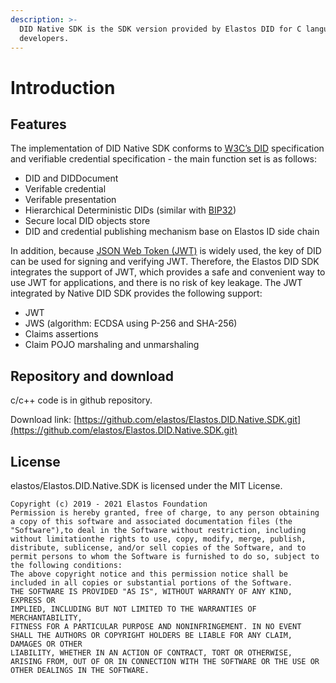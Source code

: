 ```yaml
---
description: >-
  DID Native SDK is the SDK version provided by Elastos DID for C language
  developers.
---
```


# Introduction

## Features

The implementation of DID Native SDK conforms to [W3C’s DID](https://www.w3.org/TR/vc-data-model/) specification and verifiable credential specification - the main function set is as follows:

* DID and DIDDocument
* Verifable credential
* Verifable presentation
* Hierarchical Deterministic DIDs (similar with [BIP32](https://github.com/bitcoin/bips/blob/master/bip-0032.mediawiki))
* Secure local DID objects store
* DID and credential publishing mechanism base on Elastos ID side chain

In addition, because [JSON Web Token (JWT)](https://jwt.io) is widely used, the key of DID can be used for signing and verifying JWT. Therefore, the Elastos DID SDK integrates the support of JWT, which provides a safe and convenient way to use JWT for applications, and there is no risk of key leakage. The JWT integrated by Native DID SDK provides the following support:

* JWT
* JWS (algorithm: ECDSA using P-256 and SHA-256)
* Claims assertions
* Claim POJO marshaling and unmarshaling

## Repository and download

c/c++ code is in github repository.

Download link: [https://github.com/elastos/Elastos.DID.Native.SDK.git](https://github.com/elastos/Elastos.DID.Native.SDK.git)

## License

elastos/Elastos.DID.Native.SDK is licensed under the MIT License.

```
Copyright (c) 2019 - 2021 Elastos Foundation
Permission is hereby granted, free of charge, to any person obtaining a copy of this software and associated documentation files (the "Software"),to deal in the Software without restriction, including without limitationthe rights to use, copy, modify, merge, publish, distribute, sublicense, and/or sell copies of the Software, and to permit persons to whom the Software is furnished to do so, subject to the following conditions:
The above copyright notice and this permission notice shall be included in all copies or substantial portions of the Software.
THE SOFTWARE IS PROVIDED "AS IS", WITHOUT WARRANTY OF ANY KIND, EXPRESS OR
IMPLIED, INCLUDING BUT NOT LIMITED TO THE WARRANTIES OF MERCHANTABILITY,
FITNESS FOR A PARTICULAR PURPOSE AND NONINFRINGEMENT. IN NO EVENT SHALL THE AUTHORS OR COPYRIGHT HOLDERS BE LIABLE FOR ANY CLAIM, DAMAGES OR OTHER
LIABILITY, WHETHER IN AN ACTION OF CONTRACT, TORT OR OTHERWISE, ARISING FROM, OUT OF OR IN CONNECTION WITH THE SOFTWARE OR THE USE OR OTHER DEALINGS IN THE SOFTWARE.
```
